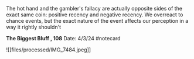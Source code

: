 The hot hand and the gambler's fallacy are actually opposite sides of the exact same coin: positive recency and negative recency. We overreact to chance events, but the exact nature of the event affects our perception in a way it rightly shouldn't


**The Biggest Bluff , 108** 
Date: 4/3/24
 #notecard

![[files/processed/IMG_7484.jpeg]]